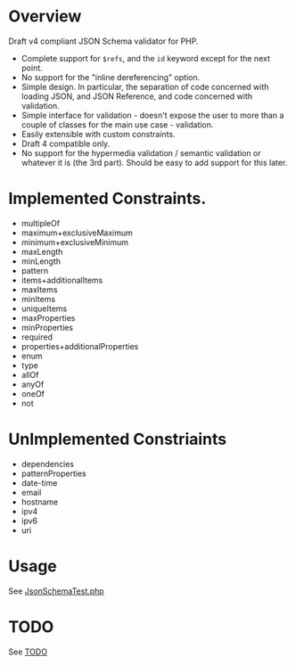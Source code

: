 # Overview
Draft v4 compliant JSON Schema validator for PHP.

  * Complete support for `$refs`, and the `id` keyword except for the next point.
  * No support for the "inline dereferencing" option.
  * Simple design. In particular, the separation of code concerned with loading JSON, and JSON Reference, and code concerned with validation.
  * Simple interface for validation - doesn't expose the user to more than a couple of classes for the main use case - validation.
  * Easily extensible with custom constraints.
  * Draft 4 compatible only.
  * No support for the hypermedia validation / semantic validation or whatever it is (the 3rd part). Should be easy to add support for this later.

# Implemented Constraints.

  * multipleOf
  * maximum+exclusiveMaximum
  * minimum+exclusiveMinimum
  * maxLength
  * minLength
  * pattern
  * items+additionalItems
  * maxItems
  * minItems
  * uniqueItems
  * maxProperties
  * minProperties
  * required
  * properties+additionalProperties
  * enum
  * type
  * allOf
  * anyOf
  * oneOf
  * not

# UnImplemented Constriaints

  * dependencies
  * patternProperties
  * date-time
  * email
  * hostname
  * ipv4
  * ipv6
  * uri

# Usage
See [JsonSchemaTest.php](tests-informal/JsonSchemaTest.php)

# TODO
See [TODO](docs/TODO.md)
